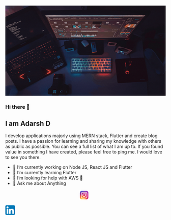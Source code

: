 ![image](https://github.com/adarsh-dayanand/adarsh-dayanand/blob/main/Banner.gif)


### Hi there 👋

## I am Adarsh D

I develop applications majorly using MERN stack, Flutter and create blog posts. I have a passion for learning and sharing my knowledge with others as public as possible. You can see a full list of what I am up to. If you found value in something I have created, please feel free to ping me. I would love to see you there.

- 🔭 I’m currently working on Node JS, React JS and Flutter
- 🌱 I’m currently learning Flutter
- 🤔 I’m looking for help with AWS 🥶
- 💬 Ask me about Anything


<p align='center'>
<a href="https://www.instagram.com/adarsh.dayanand/"><img height="30" width="30" src="https://github.com/adarsh-dayanand/adarsh-dayanand/blob/main/icons/instagram.png"></a>&nbsp;&nbsp;
  
<a href="https://www.linkedin.com/in/ad-adarsh/"><img height="30" width="30" src="https://github.com/adarsh-dayanand/adarsh-dayanand/blob/main/icons/linkedin.png?raw=true"></a>&nbsp;&nbsp;

